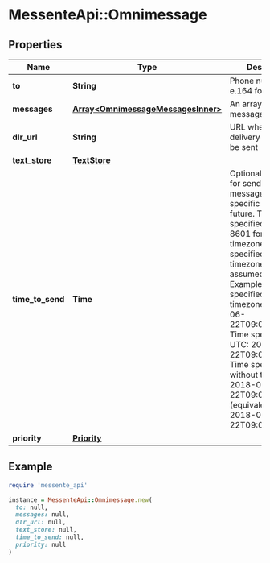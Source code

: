 # MessenteApi::Omnimessage

## Properties

| Name | Type | Description | Notes |
| ---- | ---- | ----------- | ----- |
| **to** | **String** | Phone number in e.164 format |  |
| **messages** | [**Array&lt;OmnimessageMessagesInner&gt;**](OmnimessageMessagesInner.md) | An array of messages |  |
| **dlr_url** | **String** | URL where the delivery report will be sent | [optional] |
| **text_store** | [**TextStore**](TextStore.md) |  | [optional] |
| **time_to_send** | **Time** | Optional parameter for sending messages at some specific time in the future.   Time must be specified in the ISO-8601 format.   If no timezone is specified, then the timezone is assumed to be UTC    Examples:    * Time specified with timezone: 2018-06-22T09:05:07+00:00 Time specified in UTC: 2018-06-22T09:05:07Z   * Time specified without timezone: 2018-06-22T09:05 (equivalent to 2018-06-22T09:05+00:00) | [optional] |
| **priority** | [**Priority**](Priority.md) |  | [optional] |

## Example

```ruby
require 'messente_api'

instance = MessenteApi::Omnimessage.new(
  to: null,
  messages: null,
  dlr_url: null,
  text_store: null,
  time_to_send: null,
  priority: null
)
```


